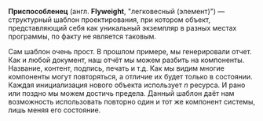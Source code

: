 **Приспособленец** (англ. **Flyweight**, "легковесный (элемент)") — структурный шаблон проектирования, при котором объект,
представляющий себя как уникальный экземпляр в разных местах программы, по факту не является таковым.

Сам шаблон очень прост. В прошлом примере, мы генерировали отчет. Как и любой документ, наш отчёт мы можем разбить на компоненты.
Название, контент, подпись, печать и т.д. Как мы видим многие компоненты могут повторяться, а отличие их будет только в состоянии.
Каждая инициализация нового объекта использует _n_ ресурса. И рано или поздно мы можем достичь предела.
Данный шаблон даёт нам возможность использовать повторно один и тот же компонент системы, лишь меняя его состояние.
